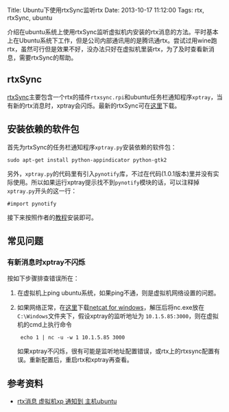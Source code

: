 Title: Ubuntu下使用rtxSync监听rtx
Date: 2013-10-17 11:12:00
Tags: rtx, rtxSync, ubuntu

[1]: http://blog.csdn.net/xcwenn/article/details/8840646 "rtxSync"
[2]: http://code.google.com/p/san2/downloads/detail?name=rtxSync.1.0.1.tar.gz&can=2&q= "download rtxSync 1.0.1"
[3]: http://joncraton.org/media/files/nc111nt.zip "download netcat for windows"
[4]: http://joncraton.org/blog/46/netcat-for-windows

介绍在ubuntu系统上使用rtxSync监听虚拟机内安装的rtx消息的方法。平时基本上在Ubuntu系统下工作，但是公司内部通讯用的是腾讯通rtx。尝试过用wine跑rtx，虽然可行但是效果不好，没办法只好在虚拟机里装rtx，为了及时查看新消息，需要rtxSync的帮助。

## rtxSync
[rtxSync][1]主要包含一个rtx的插件`rtxsync.rpi`和ubuntu任务栏通知程序`xptray`，当有新的rtx消息时，xptray会闪烁。最新的rtxSync可在[这里][2]下载。

## 安装依赖的软件包
首先为rtxSync的任务栏通知程序`xptray.py`安装依赖的软件包：

    sudo apt-get install python-appindicator python-gtk2

另外，`xptray.py`的代码里有引入`pynotify`库，不过在代码(1.0.1版本)里并没有实际使用。所以如果运行xptray提示找不到`pynotify`模块的话，可以注释掉`xptray.py`开头的这一行：

    #import pynotify

接下来按照作者的[教程][1]安装即可。

## 常见问题

### 有新消息时xptray不闪烁
按如下步骤排查错误所在：

1. 在虚拟机上ping ubuntu系统，如果ping不通，则是虚拟机网络设置的问题。
2. 如果网络正常，在[这里][3]下载[netcat for windows][4]，解压后将nc.exe放在`C:\Windows`文件夹下，假设xptray的监听地址为
`10.1.5.85:3000`，则在虚拟机的cmd上执行命令

        echo 1 | nc -u -w 1 10.1.5.85 3000
    如果xptray不闪烁，很有可能是监听地址配置错误，或rtx上的rtxsync配置有误。重新配置后，重启rtx和xptray再查看。

## 参考资料

*  [rtx消息 虚拟机xp 通知到 主机ubuntu][1]


